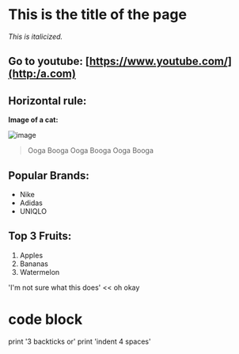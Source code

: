 # This is the title of the page

*This is italicized.*

## Go to youtube: [https://www.youtube.com/](http:/a.com)
Horizontal rule:
---
**Image of a cat:**

![image](https://user-images.githubusercontent.com/69015023/212159171-518bcc3c-81fc-4628-b8a7-863d5c4366ff.png)

> Ooga Booga
> Ooga Booga
> Ooga Booga

## Popular Brands:
* Nike
* Adidas
* UNIQLO

## Top 3 Fruits:
1. Apples
2. Bananas
3. Watermelon

'I'm not sure what this does' << oh okay

  # code block
  print '3 backticks or'
  print 'indent 4 spaces'
